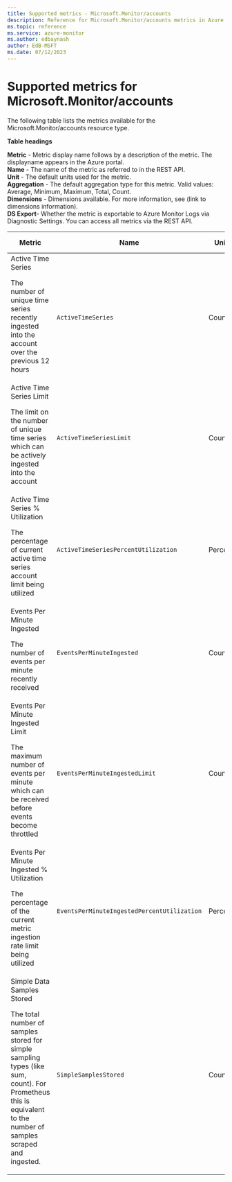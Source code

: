 ```yaml
---
title: Supported metrics - Microsoft.Monitor/accounts
description: Reference for Microsoft.Monitor/accounts metrics in Azure Monitor.
ms.topic: reference
ms.service: azure-monitor
ms.author: edbaynash
author: EdB-MSFT
ms.date: 07/12/2023
---
```

# Supported metrics for Microsoft.Monitor/accounts  
<!-- Data source : naam-->


The following table lists the metrics available for the Microsoft.Monitor/accounts resource type.

  

**Table headings**
  
**Metric** - Metric display name follows by a description of the metric. The displayname appears in the Azure portal.  
**Name** - The name of the metric as referred to in the REST API.  
**Unit** - The default units used for the metric.  
**Aggregation** - The default aggregation type for this metric. Valid values: Average, Minimum, Maximum, Total, Count.  
**Dimensions** - Dimensions available. For more information, see (link to dimensions information).  
**DS Export**- Whether the metric is exportable to Azure Monitor Logs via Diagnostic Settings.  You can access all metrics via the REST API.  
  
  
|Metric|Name|Unit|Aggregation|Dimensions|DS Export|
|---|---|---|---|---|---|
|Active Time Series<p><p> The number of unique time series recently ingested into the account over the previous 12 hours |`ActiveTimeSeries` |Count |Maximum |StampColor |No|
|Active Time Series Limit<p><p>The limit on the number of unique time series which can be actively ingested into the account |`ActiveTimeSeriesLimit` |Count |Maximum |StampColor |No|
| Active Time Series % Utilization<p><p>The percentage of current active time series account limit being utilized |`ActiveTimeSeriesPercentUtilization` |Percent |Average |StampColor |No|
|Events Per Minute Ingested<p><p>The number of events per minute recently received |`EventsPerMinuteIngested` |Count |Maximum |StampColor |No|
|Events Per Minute Ingested Limit<p><p>The maximum number of events per minute which can be received before events become throttled |`EventsPerMinuteIngestedLimit` |Count |Maximum |StampColor |No|
|Events Per Minute Ingested % Utilization<p><p>The percentage of the current metric ingestion rate limit being utilized |`EventsPerMinuteIngestedPercentUtilization` |Percent |Average |StampColor |No|
|Simple Data Samples Stored<p><p>The total number of samples stored for simple sampling types (like sum, count). For Prometheus this is equivalent to the number of samples scraped and ingested. |`SimpleSamplesStored` |Count |Maximum |StampColor |No|


<!--Gen Date:  Wed Jul 12 2023 17:59:09 GMT+0300 (Israel Daylight Time)-->